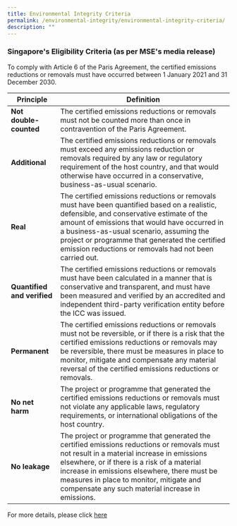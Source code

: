 ```yaml
---
title: Environmental Integrity Criteria
permalink: /environmental-integrity/environmental-integrity-criteria/
description: ""
---
```

### Singapore's Eligibility Criteria (as per MSE's media release)

To comply with Article 6 of the Paris Agreement, the certified emissions reductions or removals must have occurred between 1 January 2021 and 31 December 2030.

| Principle | Definition |
| --- | --- |
| **Not double-counted** | The certified emissions reductions or removals must not be counted more than once in contravention of the Paris Agreement. |
| **Additional** | The certified emissions reductions or removals must exceed any emissions reduction or removals required by any law or regulatory requirement of the host country, and that would otherwise have occurred in a conservative, business-as-usual scenario. |
| **Real** | The certified emissions reductions or removals must have been quantified based on a realistic, defensible, and conservative estimate of the amount of emissions that would have occurred in a business-as-usual scenario, assuming the project or programme that generated the certified emission reductions or removals had not been carried out. |
| **Quantified and verified** | The certified emissions reductions or removals must have been calculated in a manner that is conservative and transparent, and must have been measured and verified by an accredited and independent third-party verification entity before the ICC was issued. |
| **Permanent** | The certified emissions reductions or removals must not be reversible, or if there is a risk that the certified emissions reductions or removals may be reversible, there must be measures in place to monitor, mitigate and compensate any material reversal of the certified emissions reductions or removals. |
| **No net harm** | The project or programme that generated the certified emissions reductions or removals must not violate any applicable laws, regulatory requirements, or international obligations of the host country. |
| **No leakage** | The project or programme that generated the certified emissions reductions or removals must not result in a material increase in emissions elsewhere, or if there is a risk of a material increase in emissions elsewhere, there must be measures in place to monitor, mitigate and compensate any such material increase in emissions. |

For more details, please click [here](https://www.mse.gov.sg/resource-room/category/2023-10-04-eligibility-criteria-for-international%20carbon%20credits)